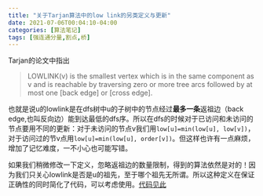 ```yaml
---
title: "关于Tarjan算法中的low link的另类定义与更新"
date: 2021-07-06T00:04:10-04:00
categories: [算法笔记]
tags: [强连通分量,割点,桥]
---
```




Tarjan的论文中指出
> LOWLINK(v) is the smallest vertex which is in the same component as v and is reachable by traversing zero or more tree arcs followed by at most one [back edge] or [cross edge].

也就是说u的lowlink是在dfs树中u的子树中的节点经过**最多一条**返祖边（back edge,也叫反向边）能到达最低的dfs序。所以在dfs的时候对于已访问和未访问的节点要用不同的更新：对于未访问的节点v我们用`low[u]=min(low[u], low[v])`，对于访问过的节v点用`low[u]=min(low[u], order[v])`。但这样也许有一点麻烦，增加了记忆难度，一不小心也可能写错。

如果我们稍微修改一下定义，忽略返祖边的数量限制，得到的算法依然是对的！因为我们只关心lowlink是否是u的祖先，至于哪个祖先无所谓。所以这种定义在保证正确性的同时简化了代码，可以考虑使用。[代码见此](https://github.com/thallium/acm-algorithm-template/blob/master/code/Graph/tarjan_SCC.cpp)
